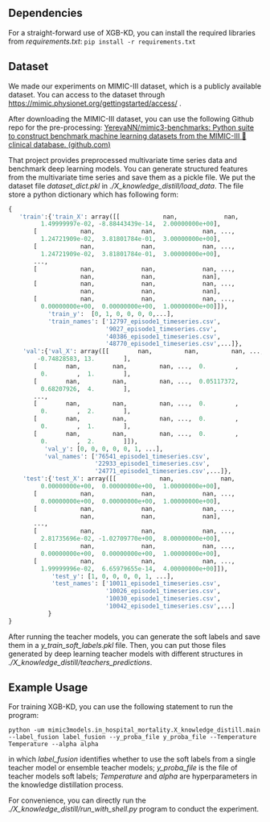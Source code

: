 ## Dependencies

For a straight-forward use of XGB-KD, you can install the required libraries from *requirements.txt*: `pip install -r requirements.txt ` 

## Dataset

We made our experiments on MIMIC-III dataset, which is a publicly available dataset. You can access to the dataset through https://mimic.physionet.org/gettingstarted/access/ .

After downloading the MIMIC-III dataset, you can use the following Github repo for the pre-processing: [YerevaNN/mimic3-benchmarks: Python suite to construct benchmark machine learning datasets from the MIMIC-III 💊 clinical database. (github.com)](https://github.com/YerevaNN/mimic3-benchmarks)

That project provides preprocessed multivariate time series data and benchmark deep learning models. You can generate structured features from the multivariate time series and save them as a pickle file. We put the dataset file *dataset_dict.pkl*  in *./X_knowledge_distill/load_data*. The file store a python dictionary which has following form:

```python
{
   'train':{'train_X': array([[            nan,             nan,             nan, ...,
         1.49999997e-02, -8.88443439e-14,  2.00000000e+00],
       [            nan,             nan,             nan, ...,
         1.24721909e-02,  3.81801784e-01,  3.00000000e+00],
       [            nan,             nan,             nan, ...,
         1.24721909e-02,  3.81801784e-01,  3.00000000e+00],
       ...,
       [            nan,             nan,             nan, ...,
                    nan,             nan,             nan],
       [            nan,             nan,             nan, ...,
                    nan,             nan,             nan],
       [            nan,             nan,             nan, ...,
         0.00000000e+00,  0.00000000e+00,  1.00000000e+00]]),
           'train_y':  [0, 1, 0, 0, 0, 0,...],
           'train_names': ['12797_episode1_timeseries.csv',
                           '9027_episode1_timeseries.csv',
                           '40386_episode1_timeseries.csv',
                           '48770_episode1_timeseries.csv',...]},
    'val':{'val_X': array([[        nan,         nan,         nan, ...,  0.08458041,
        -0.74828583, 13.        ],
       [        nan,         nan,         nan, ...,  0.        ,
         0.        ,  1.        ],
       [        nan,         nan,         nan, ...,  0.05117372,
         0.68207926,  4.        ],
       ...,
       [        nan,         nan,         nan, ...,  0.        ,
         0.        ,  2.        ],
       [        nan,         nan,         nan, ...,  0.        ,
         0.        ,  1.        ],
       [        nan,         nan,         nan, ...,  0.        ,
         0.        ,  2.        ]]),
          'val_y': [0, 0, 0, 0, 0, 1, ...],
          'val_names': ['76541_episode1_timeseries.csv',
                        '22933_episode1_timeseries.csv',
                        '24771_episode1_timeseries.csv',...]},
    'test':{'test_X': array([[            nan,             nan,             nan, ...,
         0.00000000e+00,  0.00000000e+00,  1.00000000e+00],
       [            nan,             nan,             nan, ...,
         0.00000000e+00,  0.00000000e+00,  1.00000000e+00],
       [            nan,             nan,             nan, ...,
                    nan,             nan,             nan],
       ...,
       [            nan,             nan,             nan, ...,
         2.81735696e-02, -1.02709770e+00,  8.00000000e+00],
       [            nan,             nan,             nan, ...,
         0.00000000e+00,  0.00000000e+00,  1.00000000e+00],
       [            nan,             nan,             nan, ...,
         1.99999996e-02,  6.65979655e-14,  4.00000000e+00]]),
            'test_y': [1, 0, 0, 0, 0, 1, ...],
            'test_names': ['10011_episode1_timeseries.csv',
                           '10026_episode1_timeseries.csv',
                           '10030_episode1_timeseries.csv',
                           '10042_episode1_timeseries.csv',...]
           }
}
```

After running the teacher models, you can generate the soft labels and save them in a *y_train_soft_labels.pkl* file. Then, you can put those files generated by deep learning teacher models with different structures in *./X_knowledge_distill/teachers_predictions*.

## Example Usage

For training XGB-KD, you can use the following statement to run the program:

```
python -um mimic3models.in_hospital_mortality.X_knowledge_distill.main --label_fusion label_fusion --y_proba_file y_proba_file --Temperature Temperature --alpha alpha
```

in which *label_fusion* identifies whether to use the soft labels from a single teacher model or ensemble teacher models; *y_proba_file* is the file of teacher models soft labels; *Temperature* and *alpha* are hyperparameters in the knowledge distillation process. 

For convenience, you can directly run the *./X_knowledge_distill/run_with_shell.py* program to conduct the experiment.